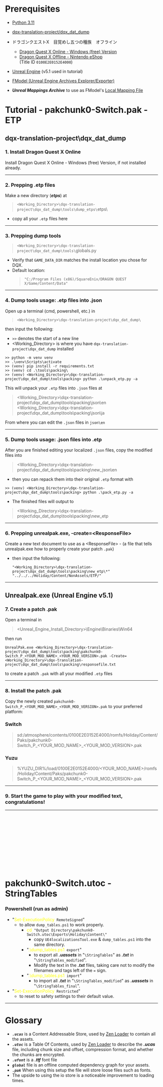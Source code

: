 # Prerequisites
- [Python 3.11](https://www.python.org/downloads/release/python-3110/)
- [dqx-translation-project/dqx_dat_dump](https://github.com/dqx-translation-project/dqx_dat_dump)
- ドラゴンクエストX　目覚めし五つの種族　オフライン
  - [Dragon Quest X Online - Windows (free) Version](https://hiroba.dqx.jp/sc/public/playguide/wintrial_1/)
  - [Dragon Quest X Offline - Nintendo eShop](https://store-jp.nintendo.com/list/software/70010000042357.html)<br>(Title ID `0100E2E0152E4000`)

- [Unreal Engine](https://www.unrealengine.com/en-US/download) (v5.1 used in tutorial)
- [FModel (Unreal Engine Archives Explorer/Exporter)](https://github.com/4sval/FModel)
- ***Unreal Mappings Archive*** to use as FModel's [Local Mapping File](https://github.com/OutTheShade/Unreal-Mappings-Archive/blob/main/Dragon%20Quest%20X%20Offline/Demo/Mappings.usmap)

# Tutorial - pakchunk0-Switch.pak - ETP
## dqx-translation-project\dqx_dat_dump
### 1. Install Dragon Quest X Online
Install Dragon Quest X Online - Windows (free) Version, if not installed already.
*****
### 2. Prepping .etp files
Make a new directory (***etps***) at
  > `<Working_Directory>\dqx-translation-project\dqx_dat_dump\tools\dump_etps\`etps\

- copy all your `.etp` files here 
*****
### 3. Prepping dump tools
> `<Working_Directory>\dqx-translation-project\dqx_dat_dump\tools\`globals.py 
- Verify that `GAME_DATA_DIR` matches the install location you chose for DQX.
- Default location:
  > `"C:/Program Files (x86)/SquareEnix/DRAGON QUEST X/Game/Content/Data"`
*****
### 4. Dump tools usage: .etp files into .json
Open up a terminal (cmd, powershell, etc.) in
  > `<Working_Directory>\dqx-translation-project\dqx_dat_dump\`
  
  then input the following:
  - `>>` denotes the start of a new line
  - <Working_Directory> is where you have `dqx-translation-project\dqx_dat_dump` installed
  ```
  >> python -m venv venv
  >> .\venv\Scripts\activate
  >> (venv) pip install -r requirements.txt
  >> (venv) cd .\tools\packing\
  >> (venv) <Working_Directory>\dqx-translation-project\dqx_dat_dump\tools\packing> python .\unpack_etp.py -a
  ```
  This will unpack your `.etp` files into `.json` files at
  > <Working_Directory>\dqx-translation-project\dqx_dat_dump\tools\packing\json\en
  > <Working_Directory>\dqx-translation-project\dqx_dat_dump\tools\packing\json\ja
  
  From where you can edit the `.json` files in `json\en`
*****
### 5. Dump tools usage: .json files into .etp
After you are finished editing your localized `.json` files, copy the modified files into
  > <Working_Directory>\dqx-translation-project\dqx_dat_dump\tools\packing\new_json\en
  - then you can repack them into their original `.etp` format with
  ```
  >> (venv) <Working_Directory>\dqx-translation-project\dqx_dat_dump\tools\packing> python .\pack_etp.py -a
  ```
  - The finished files will output to
  > <Working_Directory>\dqx-translation-project\dqx_dat_dump\tools\packing\new_etp
*****
### 6. Prepping unrealpak.exe, -create=\<ResponseFile\>
Create a new text document to use as a \<ResponseFile\>
    - (a file that tells unrealpak.exe how to properly create your patch `.pak`)
- then input the following:
    ```
    "<Working_Directory>\dqx-translation-project\dqx_dat_dump\tools\packing\new_etp\*" "../../../Holiday/Content/NonAssets/ETP/"
    ```
*****
## Unrealpak.exe (Unreal Engine v5.1)
### 7. Create a patch .pak
Open a terminal in
> <Unreal_Engine_Install_Directory>\Engine\Binaries\Win64

then run
```
UnrealPak.exe <Working_Directory>\dqx-translation-project\dqx_dat_dump\tools\packing\pakchunk0-Switch_P_<YOUR_MOD_NAME>_<YOUR_MOD_VERSION>.pak -Create=<Working_Directory>\dqx-translation-project\dqx_dat_dump\tools\packing\responsefile.txt
```
to create a patch `.pak` with all your modified `.etp` files
*****
### 8. Install the patch .pak
Copy the newly created `pakchunk0-Switch_P_<YOUR_MOD_NAME>_<YOUR_MOD_VERSION>.pak` to your preferred platform:

### Switch
> sd:/atmosphere/contents/0100E2E0152E4000/romfs/Holiday/Content/Paks/pakchunk0-Switch_P_<YOUR_MOD_NAME>_<YOUR_MOD_VERSION>.pak

### Yuzu
> %YUZU_DIR%/load/0100E2E0152E4000/<YOUR_MOD_NAME>/romfs/Holiday/Content/Paks/pakchunk0-Switch_P_<YOUR_MOD_NAME>_<YOUR_MOD_VERSION>.pak
*****

### 9. Start the game to play with your modified text, congratulations!

*****
<br><br><br><br><br><br><br><br><br><br>
# pakchunk0-Switch.utoc - StringTables
### Powershell (run as admin)
  - "<span style="color: yellow">Set-ExecutionPolicy</span>` RemoteSigned`"
      - to allow `dump_tables.ps1` to work properly.
          - <span style="color: yellow">cd</span>` "Output Directory\pakchunk0-Switch.utoc\Exports\Holiday\Content\"`
              - copy `UE4localizationsTool.exe` & `dump_tables.ps1` into the same directory.
          - "<span style="color: yellow">.\dump_tables.ps1</span>` export`"
              - to export all ***.uassets*** in "`\StringTables`" as ***.txt*** in "`\StringTables_modified`".
              - Modify the text in the ***.txt*** files, taking care not to modify the filenames and tags left of the `=` sign.
          - "<span style="color: yellow">.\dump_tables.ps1</span>` import`"
              - to import all ***.txt*** in "`\StringTables_modified`" as ***.uassets*** in "`\StringTables_final`".
  - "<span style="color: yellow">Set-ExecutionPolicy</span>` Restricted`"
      - to reset to safety settings to their default value.
*****

# Glossary
- ***`.ucas`*** is a Content Addressable Store, used by [Zen Loader](https://docs.unrealengine.com/5.2/en-US/zen-loader-in-unreal-engine/) to contain all the assets.
- ***`.utoc`*** is a Table Of Contents, used by [Zen Loader](https://docs.unrealengine.com/5.2/en-US/zen-loader-in-unreal-engine/) to describe the ***.ucas*** file, including chunk size and offset, compression format, and whether the chunks are encrypted.
- ***`.ufont`*** is a ***.ttf*** font file
- ***`global`*** file is an offline computed dependency graph for your assets.
- ***`.pak`*** When using this setup the file will store loose files such as fonts.
- The upside to using the io store is a noticeable improvement to loading times.
